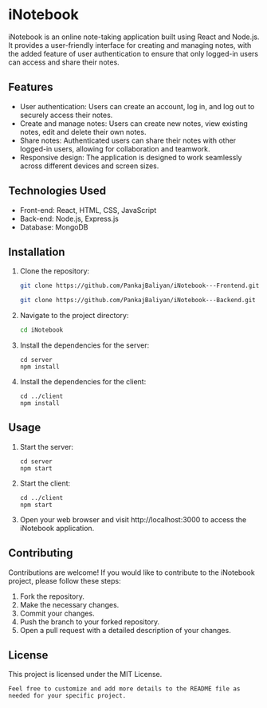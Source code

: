# iNotebook

iNotebook is an online note-taking application built using React and Node.js. It provides a user-friendly interface for creating and managing notes, with the added feature of user authentication to ensure that only logged-in users can access and share their notes.

## Features

- User authentication: Users can create an account, log in, and log out to securely access their notes.
- Create and manage notes: Users can create new notes, view existing notes, edit and delete their own notes.
- Share notes: Authenticated users can share their notes with other logged-in users, allowing for collaboration and teamwork.
- Responsive design: The application is designed to work seamlessly across different devices and screen sizes.

## Technologies Used

- Front-end: React, HTML, CSS, JavaScript
- Back-end: Node.js, Express.js
- Database: MongoDB

## Installation

1. Clone the repository:

   ```bash
   git clone https://github.com/PankajBaliyan/iNotebook---Frontend.git

   git clone https://github.com/PankajBaliyan/iNotebook---Backend.git
   ```

2. Navigate to the project directory:
    ```bash
    cd iNotebook
    ```
3. Install the dependencies for the server:

    ```
    cd server
    npm install
    ```
4. Install the dependencies for the client:
    ```
    cd ../client
    npm install
    ```

## Usage
1. Start the server:

    ```
    cd server
    npm start
    ```
2. Start the client:

    ```
    cd ../client
    npm start
    ```
3. Open your web browser and visit http://localhost:3000 to access the iNotebook application.

## Contributing
Contributions are welcome! If you would like to contribute to the iNotebook project, please follow these steps:

1. Fork the repository.
2. Make the necessary changes.
3. Commit your changes.
4. Push the branch to your forked repository.
5. Open a pull request with a detailed description of your changes.
## License
This project is licensed under the MIT License.
```
Feel free to customize and add more details to the README file as needed for your specific project.
```




